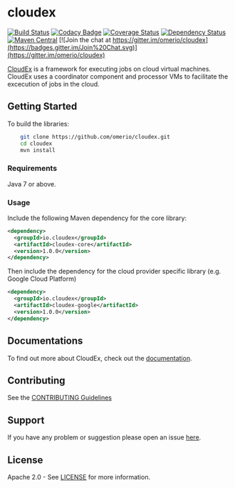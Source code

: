 # cloudex

[![Build Status](https://travis-ci.org/omerio/cloudex.svg)](https://travis-ci.org/omerio/cloudex)
[![Codacy Badge](https://api.codacy.com/project/badge/Grade/15151a0352eb4e16870e792d5a143add)](https://www.codacy.com/app/omer-dawelbeit/cloudex)
[![Coverage Status](https://coveralls.io/repos/github/omerio/cloudex/badge.svg?branch=master)](https://coveralls.io/github/omerio/cloudex?branch=master)
[![Dependency Status](https://www.versioneye.com/user/projects/5724d152ba37ce0031fc218e/badge.svg?style=flat)](https://www.versioneye.com/user/projects/5724d152ba37ce0031fc218e)
[![Maven Central](https://maven-badges.herokuapp.com/maven-central/io.cloudex/cloudex-core/badge.svg)](https://maven-badges.herokuapp.com/maven-central/io.cloudex/cloudex-core)
[![Join the chat at https://gitter.im/omerio/cloudex](https://badges.gitter.im/Join%20Chat.svg)](https://gitter.im/omerio/cloudex)

[CloudEx](http://cloudex.io) is a framework for executing jobs on cloud virtual machines. CloudEx uses a coordinator component and processor VMs to facilitate the excecution of jobs in the cloud.

## Getting Started

To build the libraries:

```bash
    git clone https://github.com/omerio/cloudex.git
    cd cloudex
    mvn install
```   

### Requirements

Java 7 or above.

### Usage

Include the following Maven dependency for the core library:

```xml
<dependency>
  <groupId>io.cloudex</groupId>
  <artifactId>cloudex-core</artifactId>
  <version>1.0.0</version>
</dependency>
```

Then include the dependency for the cloud provider specific library (e.g. Google Cloud Platform)

```xml
<dependency>
  <groupId>io.cloudex</groupId>
  <artifactId>cloudex-google</artifactId>
  <version>1.0.0</version>
</dependency>
```

## Documentations

To find out more about CloudEx, check out the [documentation](https://github.com/omerio/cloudex/wiki).

## Contributing

See the [CONTRIBUTING Guidelines](https://github.com/omerio/cloudex/blob/master/CONTRIBUTING.md)

## Support
If you have any problem or suggestion please open an issue [here](https://github.com/omerio/cloudex/issues).

## License
Apache 2.0 - See [LICENSE](https://github.com/omerio/cloudex/blob/master/LICENSE) for more information.
